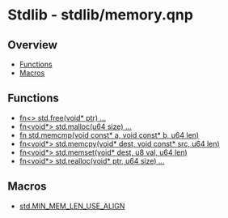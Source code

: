 
# Stdlib - stdlib/memory.qnp

## Overview
 - [Functions](#functions)
 - [Macros](#macros)


## Functions
 - [fn<> std.free(void* ptr) ...]()
 - [fn<void*> std.malloc(u64 size) ...]()
 - [fn<i64> std.memcmp(void const* a, void const* b, u64 len)]()
 - [fn<void*> std.memcpy(void* dest, void const* src, u64 len)]()
 - [fn<void*> std.memset(void* dest, u8 val, u64 len)]()
 - [fn<void*> std.realloc(void* ptr, u64 size) ...]()

## Macros
 - [std.MIN_MEM_LEN_USE_ALIGN]()

